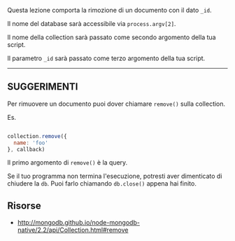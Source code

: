 Questa lezione comporta la rimozione di un documento con il dato `_id`.

Il nome del database sarà accessibile via `process.argv[2]`.

Il nome della collection sarà passato come secondo argomento della tua script.

Il parametro `_id` sarà passato come terzo argomento della tua script.

-----------------------------------------------------------
## SUGGERIMENTI

Per rimuovere un documento puoi dover chiamare `remove()` sulla collection.

Es.

```js

collection.remove({
  name: 'foo'
}, callback)
```

Il primo argomento di `remove()` è la query.

Se il tuo programma non termina l'esecuzione, potresti aver dimenticato
di chiudere la `db`. Puoi farlo chiamando `db.close()` appena hai finito.

## Risorse
* http://mongodb.github.io/node-mongodb-native/2.2/api/Collection.html#remove
